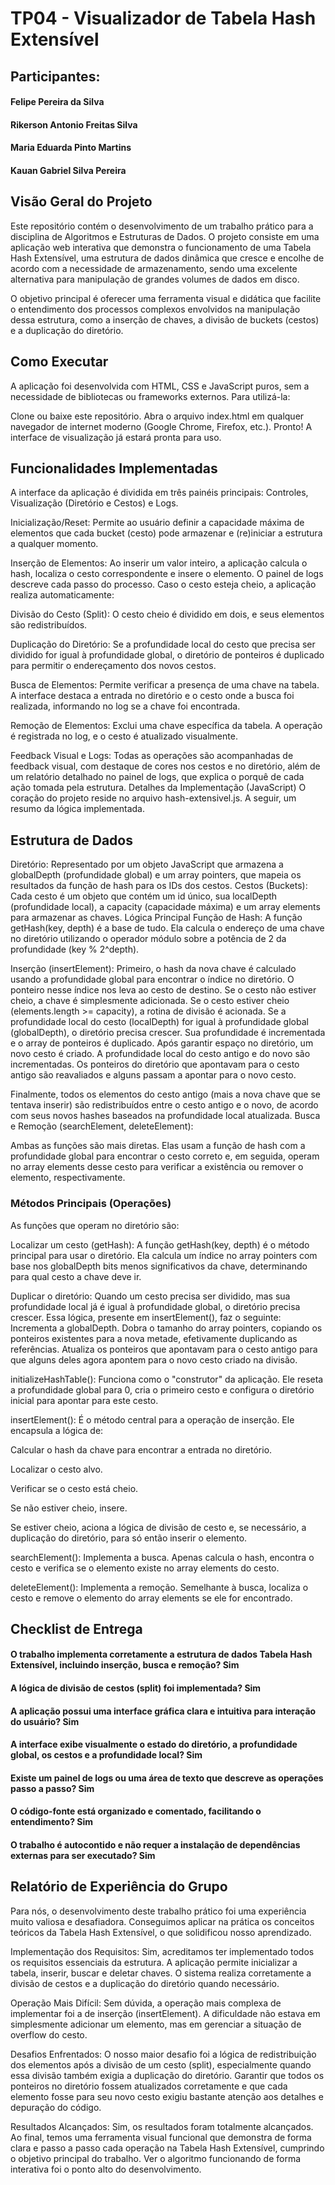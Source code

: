 # TP04 - Visualizador de Tabela Hash Extensível

## Participantes:

#### Felipe Pereira da Silva

#### Rikerson Antonio Freitas Silva

#### Maria Eduarda Pinto Martins

#### Kauan Gabriel Silva Pereira


## Visão Geral do Projeto
Este repositório contém o desenvolvimento de um trabalho prático para a disciplina de Algoritmos e Estruturas de Dados. O projeto consiste em uma aplicação web interativa que demonstra o funcionamento de uma Tabela Hash Extensível, uma estrutura de dados dinâmica que cresce e encolhe de acordo com a necessidade de armazenamento, sendo uma excelente alternativa para manipulação de grandes volumes de dados em disco.

O objetivo principal é oferecer uma ferramenta visual e didática que facilite o entendimento dos processos complexos envolvidos na manipulação dessa estrutura, como a inserção de chaves, a divisão de buckets (cestos) e a duplicação do diretório.

## Como Executar
A aplicação foi desenvolvida com HTML, CSS e JavaScript puros, sem a necessidade de bibliotecas ou frameworks externos. Para utilizá-la:

Clone ou baixe este repositório.
Abra o arquivo index.html em qualquer navegador de internet moderno (Google Chrome, Firefox, etc.).
Pronto! A interface de visualização já estará pronta para uso.
## Funcionalidades Implementadas

A interface da aplicação é dividida em três painéis principais: Controles, Visualização (Diretório e Cestos) e Logs.

Inicialização/Reset: Permite ao usuário definir a capacidade máxima de elementos que cada bucket (cesto) pode armazenar e (re)iniciar a estrutura a qualquer momento.

Inserção de Elementos: Ao inserir um valor inteiro, a aplicação calcula o hash, localiza o cesto correspondente e insere o elemento. O painel de logs descreve cada passo do processo. Caso o cesto esteja cheio, a aplicação realiza automaticamente:

Divisão do Cesto (Split): O cesto cheio é dividido em dois, e seus elementos são redistribuídos.

Duplicação do Diretório: Se a profundidade local do cesto que precisa ser dividido for igual à profundidade global, o diretório de ponteiros é duplicado para permitir o endereçamento dos novos cestos.

Busca de Elementos: Permite verificar a presença de uma chave na tabela. A interface destaca a entrada no diretório e o cesto onde a busca foi realizada, informando no log se a chave foi encontrada.

Remoção de Elementos: Exclui uma chave específica da tabela. A operação é registrada no log, e o cesto é atualizado visualmente.

Feedback Visual e Logs: Todas as operações são acompanhadas de feedback visual, com destaque de cores nos cestos e no diretório, além de um relatório detalhado no painel de logs, que explica o porquê de cada ação tomada pela estrutura.
Detalhes da Implementação (JavaScript)
O coração do projeto reside no arquivo hash-extensivel.js. A seguir, um resumo da lógica implementada.

## Estrutura de Dados
Diretório: Representado por um objeto JavaScript que armazena a globalDepth (profundidade global) e um array pointers, que mapeia os resultados da função de hash para os IDs dos cestos.
Cestos (Buckets): Cada cesto é um objeto que contém um id único, sua localDepth (profundidade local), a capacity (capacidade máxima) e um array elements para armazenar as chaves.
Lógica Principal
Função de Hash: A função getHash(key, depth) é a base de tudo. Ela calcula o endereço de uma chave no diretório utilizando o operador módulo sobre a potência de 2 da profundidade (key % 2^depth).

Inserção (insertElement):
Primeiro, o hash da nova chave é calculado usando a profundidade global para encontrar o índice no diretório.
O ponteiro nesse índice nos leva ao cesto de destino.
Se o cesto não estiver cheio, a chave é simplesmente adicionada.
Se o cesto estiver cheio (elements.length >= capacity), a rotina de divisão é acionada.
Se a profundidade local do cesto (localDepth) for igual à profundidade global (globalDepth), o diretório precisa crescer. Sua profundidade é incrementada e o array de ponteiros é duplicado.
Após garantir espaço no diretório, um novo cesto é criado. A profundidade local do cesto antigo e do novo são incrementadas. Os ponteiros do diretório que apontavam para o cesto antigo são reavaliados e alguns passam a apontar para o novo cesto.

Finalmente, todos os elementos do cesto antigo (mais a nova chave que se tentava inserir) são redistribuídos entre o cesto antigo e o novo, de acordo com seus novos hashes baseados na profundidade local atualizada.
Busca e Remoção (searchElement, deleteElement):

Ambas as funções são mais diretas. Elas usam a função de hash com a profundidade global para encontrar o cesto correto e, em seguida, operam no array elements desse cesto para verificar a existência ou remover o elemento, respectivamente.

### Métodos Principais (Operações)
As funções que operam no diretório são:

Localizar um cesto (getHash): A função getHash(key, depth) é o método principal para usar o diretório. Ela calcula um índice no array pointers com base nos globalDepth bits menos significativos da chave, determinando para qual cesto a chave deve ir.

Duplicar o diretório: Quando um cesto precisa ser dividido, mas sua profundidade local já é igual à profundidade global, o diretório precisa crescer. Essa lógica, presente em insertElement(), faz o seguinte:
Incrementa a globalDepth.
Dobra o tamanho do array pointers, copiando os ponteiros existentes para a nova metade, efetivamente duplicando as referências.
Atualiza os ponteiros que apontavam para o cesto antigo para que alguns deles agora apontem para o novo cesto criado na divisão.

initializeHashTable(): Funciona como o "construtor" da aplicação. Ele reseta a profundidade global para 0, cria o primeiro cesto e configura o diretório inicial para apontar para este cesto.

insertElement(): É o método central para a operação de inserção. Ele encapsula a lógica de:

Calcular o hash da chave para encontrar a entrada no diretório.

Localizar o cesto alvo.

Verificar se o cesto está cheio.

Se não estiver cheio, insere.

Se estiver cheio, aciona a lógica de divisão de cesto e, se necessário, a duplicação do diretório, para só então inserir o elemento.

searchElement(): Implementa a busca. Apenas calcula o hash, encontra o cesto e verifica se o elemento existe no array elements do cesto.

deleteElement(): Implementa a remoção. Semelhante à busca, localiza o cesto e remove o elemento do array elements se ele for encontrado.

## Checklist de Entrega

#### O trabalho implementa corretamente a estrutura de dados Tabela Hash Extensível, incluindo inserção, busca e remoção? Sim
#### A lógica de divisão de cestos (split) foi implementada?	Sim
#### A aplicação possui uma interface gráfica clara e intuitiva para interação do usuário?	Sim
#### A interface exibe visualmente o estado do diretório, a profundidade global, os cestos e a profundidade local?	Sim
#### Existe um painel de logs ou uma área de texto que descreve as operações passo a passo? Sim	
#### O código-fonte está organizado e comentado, facilitando o entendimento?	Sim
#### O trabalho é autocontido e não requer a instalação de dependências externas para ser executado?	Sim

## Relatório de Experiência do Grupo

Para nós, o desenvolvimento deste trabalho prático foi uma experiência muito valiosa e desafiadora. Conseguimos aplicar na prática os conceitos teóricos da Tabela Hash Extensível, o que solidificou nosso aprendizado.

Implementação dos Requisitos: Sim, acreditamos ter implementado todos os requisitos essenciais da estrutura. A aplicação permite inicializar a tabela, inserir, buscar e deletar chaves. O sistema realiza corretamente a divisão de cestos e a duplicação do diretório quando necessário.

Operação Mais Difícil: Sem dúvida, a operação mais complexa de implementar foi a de inserção (insertElement). A dificuldade não estava em simplesmente adicionar um elemento, mas em gerenciar a situação de overflow do cesto.

Desafios Enfrentados: O nosso maior desafio foi a lógica de redistribuição dos elementos após a divisão de um cesto (split), especialmente quando essa divisão também exigia a duplicação do diretório. Garantir que todos os ponteiros no diretório fossem atualizados corretamente e que cada elemento fosse para seu novo cesto exigiu bastante atenção aos detalhes e depuração do código.

Resultados Alcançados: Sim, os resultados foram totalmente alcançados. Ao final, temos uma ferramenta visual funcional que demonstra de forma clara e passo a passo cada operação na Tabela Hash Extensível, cumprindo o objetivo principal do trabalho. Ver o algoritmo funcionando de forma interativa foi o ponto alto do desenvolvimento.
